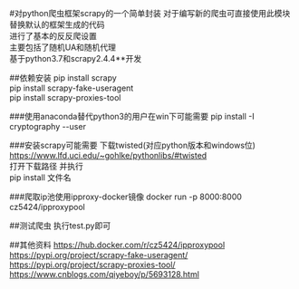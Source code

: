 #对python爬虫框架scrapy的一个简单封装 
对于编写新的爬虫可直接使用此模块替换默认的框架生成的代码  
进行了基本的反反爬设置  
主要包括了随机UA和随机代理  
基于python3.7和scrapy2.4.4**开发

##依赖安装
pip install scrapy  
pip install scrapy-fake-useragent  
pip install scrapy-proxies-tool

###使用anaconda替代python3的用户在win下可能需要
pip install -I cryptography --user

###安装scrapy可能需要
下载twisted(对应python版本和windows位)  
https://www.lfd.uci.edu/~gohlke/pythonlibs/#twisted  
打开下载路径 并执行  
pip install 文件名

###爬取ip池使用ipproxy-docker镜像
docker run -p 8000:8000 cz5424/ipproxypool

##测试爬虫
执行test.py即可

##其他资料
https://hub.docker.com/r/cz5424/ipproxypool  
https://pypi.org/project/scrapy-fake-useragent/  
https://pypi.org/project/scrapy-proxies-tool/  
https://www.cnblogs.com/qiyeboy/p/5693128.html  